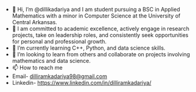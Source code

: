 - 👋 Hi, I’m @dillikadariya and I am student pursuing a BSC in Applied Mathematics with a minor in Computer Science at the University of Central Arkansas.
- 👀 I am committed to academic excellence, actively engage in research projects, take on leadership roles, and consistently seek opportunities for personal and professional growth.
- 🌱 I’m currently learning C++, Python, and data science skills.
- 💞️ I’m looking to learn from others and collaborate on projects involving mathematics and data science.
- 📫 How to reach me
- Email- dilliramkadariya98@gmail.com
- Linkedin- https://www.linkedin.com/in/dilliramkadariya/

<!---
dillikadariya/dillikadariya is a ✨ special ✨ repository because its `README.md` (this file) appears on your GitHub profile.
You can click the Preview link to take a look at your changes.
--->
